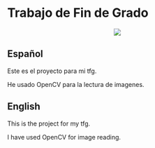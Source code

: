 # Trabajo de Fin de Grado
<p align="center">
    <img src="https://skillicons.dev/icons?i=git,python,raspberrypi,opencv,linux,sqlite" />
</p>

## Español

Este es el proyecto para mi tfg.

He usado OpenCV para la lectura de imagenes.


## English

This is the project for my tfg.

I have used OpenCV for image reading.
